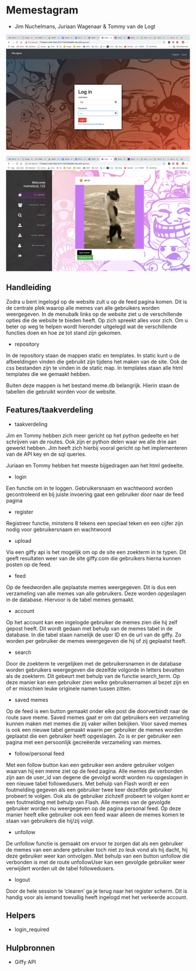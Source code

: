 # Memestagram

- Jim Nuchelmans, Juriaan Wagenaar & Tommy van de Logt


 ![](https://github.com/Jimnuch99/project/blob/master/docs/login.jpg)


 ![](https://github.com/Jimnuch99/project/blob/master/docs/feed.jpg)


## Handleiding

Zodra u bent ingelogd op de website zult u op de feed pagina komen. Dit is de centrale plek waarop alle memes van alle gebruikers worden weergegeven. In de menubalk links op de website ziet u de verschillende opties die de website te bieden heeft. Op zich spreekt alles voor zich. Om u beter op weg te helpen wordt hieronder uitgelegd wat de verschillende functies doen en hoe ze tot stand zijn gekomen.


* repository


In de repository staan de mappen static en templates. In static kunt u de afbeeldingen vinden die gebruikt zijn tijdens het maken van de site. Ook de css bestanden zijn te vinden in de static map. In templates staan alle html templates die we gemaakt hebben.

Buiten deze mappen is het bestand meme.db belangrijk. Hierin staan de tabellen die gebruikt worden voor de website.


## Features/taakverdeling

- taakverdeling


Jim en Tommy hebben zich meer gericht op het python gedeelte en het schrijven van de routes. Ook zijn er python delen waar we alle drie aan gewerkt hebben. Jim heeft zich hierbij vooral gericht op het implementeren van de API key en de sql queries.

Juriaan en Tommy hebben het meeste bijgedragen aan het html gedeelte.



* login


Een functie om in te loggen. Gebruikersnaam en wachtwoord worden gecontroleerd en bij juiste invoering gaat een gebruiker door naar de feed pagina


* register


Registreer functie, minstens 8 tekens een speciaal teken en een cijfer zijn nodig voor gebruikersnaam en wachtwoord


* upload


Via een giffy api is het mogelijk om op de site een zoekterm in te typen. Dit geeft resultaten weer van de site giffy.com die gebruikers hierna kunnen posten op de feed.


* feed


Op de feedworden alle geplaatste memes weergegeven. Dit is dus een verzameling van alle memes van alle gebruikers. Deze worden opgeslagen in de database. Hiervoor is de tabel memes gemaakt.


* account


Op het account kan een ingelogde gebruiker de memes zien die hij zelf gepost heeft. Dit wordt gedaan met behulp van de memes tabel in de database. In die tabel staan namelijk de user ID en de url van de giffy. Zo worden per gebruiker de memes weergegeven die hij of zij geplaatst heeft.


* search


Door de zoekterm te vergelijken met de gebruikersnamen in de database worden gebruikers weergegeven die dezelfde volgorde in letters bevatten als de zoekterm. Dit gebeurt met behulp van de functie search_term. Op deze manier kan een gebruiker zien welke gebruiksernamen al bezet zijn en of er misschien leuke originele namen tussen zitten.


* saved memes


Op de feed is een button gemaakt onder elke post die doorverbindt naar de route save meme. Saved memes gaat er om dat gebruikers een verzameling kunnen maken met memes die zij vaker willen bekijken. Voor saved memes is ook een nieuwe tabel gemaakt waarin per gebruiker de memes worden geplaatst die een gebruiker heeft opgeslagen. Zo is er per gebruiker een pagina met een persoonlijk gecreëerde verzameling van memes.


* follow/personal feed


Met een follow button kan een gebruiker een andere gebruiker volgen waarvan hij een meme ziet op de feed pagina. Alle memes die verbonden zijn aan de user_id van degene die gevolgd wordt worden nu opgeslagen in een nieuwe tabel followedusers. Met behulp van Flash wordt er een foutmelding gegeven als een gebruiker twee keer dezelfde gebruiker probeert te volgen. Ook als de gebruiker zichzelf probeert te volgen komt er een foutmelding met behulp van Flash. Alle memes van de gevolgde gebruiker worden nu weergegeven op de pagina personal feed. Op deze manier heeft elke gebruiker ook een feed waar alleen de memes komen te staan van gebruikers die hij/zij volgt.


* unfollow


De unfollow functie is gemaakt om ervoor te zorgen dat als een gebruiker de memes van een andere gebruiker toch niet zo leuk vond als hij dacht, hij deze gebruiker weer kan ontvolgen. Met behulp van een button unfollow die verbonden is met de route unfollowUser kan een gevolgde gebruiker weer verwijdert worden uit de tabel followedusers.


* logout


Door de hele session te ‘clearen’ ga je terug naar het register scherm. Dit is handig voor als iemand toevallig heeft ingelogd met het verkeerde account.


## Helpers


- login_required


## Hulpbronnen

- Giffy API

